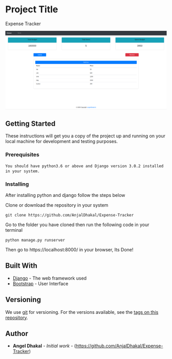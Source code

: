 # Project Title

Expense Tracker

![](static/images/readmeimg.png)

## Getting Started

These instructions will get you a copy of the project up and running on your local machine for development and testing purposes.

### Prerequisites

```
You should have python3.6 or above and Django version 3.0.2 installed in your system.
```

### Installing

After installing python and django follow the steps below

Clone or download the repository in your system

```
git clone https://github.com/AnjalDhakal/Expense-Tracker
```
Go to the folder you have cloned then run the following code in your terminal

```
python manage.py runserver
```

Then go to https://localhost:8000/ in your browser, Its Done!



## Built With

* [Django](https://www.djangoproject.com/) - The web framework used
* [Bootstrap](https://getbootstrap.com/) - User Interface


## Versioning

We use [git](http://semver.org/) for versioning. For the versions available, see the [tags on this repository](https://github.com/AnjalDhakal/customer_relationship_management). 

## Author

* **Angel Dhakal** - *Initial work* - (https://github.com/AnjalDhakal/Expense-Tracker)

